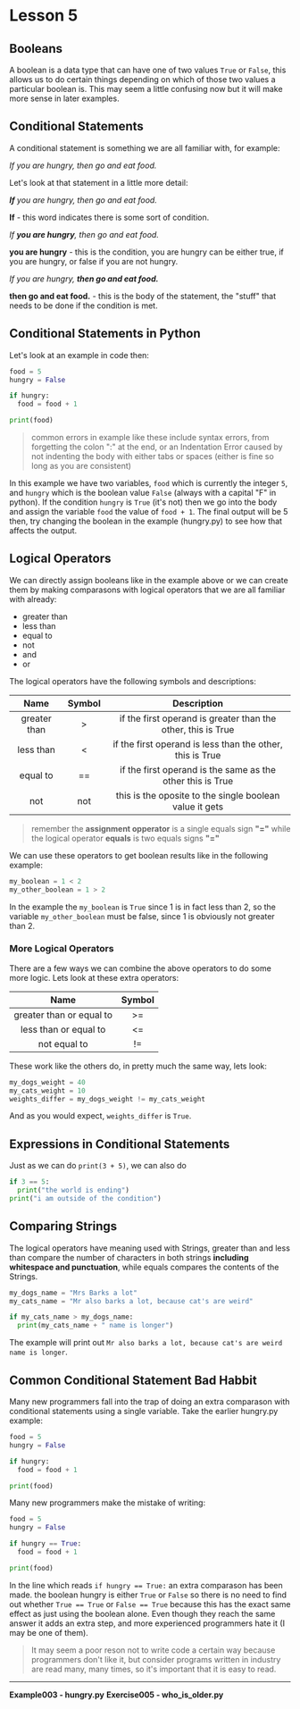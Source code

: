 # Lesson 5

## Booleans

A boolean is a data type that can have one of two values `True` or `False`,
this allows us to do certain things depending on which of those two values
a particular boolean is.
This may seem a little confusing now but it will make more sense in later 
examples.

## Conditional Statements

A conditional statement is something we are all familiar with, for example:

_If you are hungry, then go and eat food._

Let's look at that statement in a little more detail:

_**If** you are hungry, then go and eat food._

  **If** - this word indicates there is some sort of condition.

_If **you are hungry**, then go and eat food._

  **you are hungry** - this is the condition, you are hungry can be either true,
  if you are hungry, or false if you are not hungry.

_If you are hungry, **then go and eat food.**_

  **then go and eat food.** - this is the body of the statement, the "stuff"
  that needs to be done if the condition is met.

## Conditional Statements in Python

Let's look at an example in code then:
```python
food = 5
hungry = False

if hungry:
  food = food + 1

print(food)
```
> common errors in example like these include syntax errors, from forgetting the
> colon ":" at the end, or an Indentation Error caused by not indenting the body
> with either tabs or spaces (either is fine so long as you are consistent)

In this example we have two variables, `food` which is currently the integer `5`,
and `hungry` which is the boolean value `False` (always with a capital "F" in
python).
If the condition `hungry` is `True` (it's not) then we go into the body and
assign the variable `food` the value of `food + 1`.
The final output will be 5 then, try changing the boolean in the example (hungry.py)
to see how that affects the output.

## Logical Operators

We can directly assign booleans like in the example above or we can create them
by making comparasons with logical operators that we are all familiar with
already:
* greater than
* less than
* equal to
* not
* and
* or

The logical operators have the following symbols and descriptions:

| Name         | Symbol | Description                                                  |
|:------------:|:------:|:------------------------------------------------------------:|
| greater than | >      | if the first operand is greater than the other, this is True |
| less than    | <      | if the first operand is less than the other, this is True    |
| equal to     | ==     | if the first operand is the same as the other this is True   |
| not          | not    | this is the oposite to the single boolean value it gets      |

> remember the **assignment opperator** is a single equals sign **"="** while
> the logical operator **equals** is two equals signs **"="**

We can use these operators to get boolean results like in the following example:
```python
my_boolean = 1 < 2
my_other_boolean = 1 > 2
```
In the example the `my_boolean` is `True` since 1 is in fact less than 2, so the
variable `my_other_boolean` must be false, since 1 is obviously not greater than
2.

### More Logical Operators

There are a few ways we can combine the above operators to do some more logic.
Lets look at these extra operators:

| Name                     | Symbol |
|:------------------------:|:------:|
| greater than or equal to | >=     |
| less than or equal to    | <=     |
| not equal to             | !=     |

These work like the others do, in pretty much the same way, lets look:
```python
my_dogs_weight = 40
my_cats_weight = 10
weights_differ = my_dogs_weight != my_cats_weight
```
And as you would expect, `weights_differ` is `True`.

## Expressions in Conditional Statements

Just as we can do `print(3 + 5)`, we can also do
```python
if 3 == 5:
  print("the world is ending")
print("i am outside of the condition")
```
## Comparing Strings

The logical operators have meaning used with Strings, greater than and less than
compare the number of characters in both strings **including whitespace and
punctuation**, while equals compares the contents of the Strings.
```python
my_dogs_name = "Mrs Barks a lot"
my_cats_name = "Mr also barks a lot, because cat's are weird"

if my_cats_name > my_dogs_name:
  print(my_cats_name + " name is longer")
```
The example will print out `Mr also barks a lot, because cat's are weird name is
longer`.

## Common Conditional Statement Bad Habbit

Many new programmers fall into the trap of doing an extra comparason with
conditional statements using a single variable.
Take the earlier hungry.py example:
```python
food = 5
hungry = False

if hungry:
  food = food + 1

print(food)
```
Many new programmers make the mistake of writing:

```python
food = 5
hungry = False

if hungry == True:
  food = food + 1

print(food)
```
In the line which reads `if hungry == True:` an extra comparason has been made.
the boolean hungry is either `True` or `False` so there is no need to find out
whether `True == True` or `False == True` because this has the exact same effect
as just using the boolean alone.
Even though they reach the same answer it adds an extra step, and more
experienced programmers hate it (I may be one of them).

> It may seem a poor reson not to write code a certain way because programmers
> don't like it, but consider programs written in industry are read many, many
> times, so it's important that it is easy to read.

---
**Example003 - hungry.py**
**Exercise005 - who_is_older.py**
